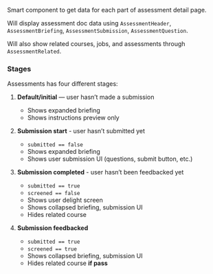 Smart component to get data for each part of assessment detail page.

Will display assessment doc data using `AssessmentHeader`, `AssessmentBriefing`,
`AssessmentSubmission`, `AssessmentQuestion`.

Will also show related courses, jobs, and assessments through
`AssessmentRelated`.

### Stages

Assessments has four different stages:

1. **Default/initial** — user hasn’t made a submission

   - Shows expanded briefing
   - Shows instructions preview only

2. **Submission start** - user hasn’t submitted yet

   - `submitted == false`
   - Shows expanded briefing
   - Shows user submission UI (questions, submit button, etc.)

3. **Submission completed** - user hasn’t been feedbacked yet

   - `submitted == true`
   - `screened == false`
   - Shows user delight screen
   - Shows collapsed briefing, submission UI
   - Hides related course

4. **Submission feedbacked**

   - `submitted == true`
   - `screened == true`
   - Shows collapsed briefing, submission UI
   - Hides related course **if pass**
